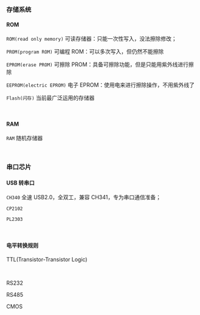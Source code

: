 ### 存储系统

#### ROM

`ROM(read only memory)` 可读存储器：只能一次性写入，没法擦除修改；

`PROM(program ROM)` 可编程 ROM：可以多次写入，但仍然不能擦除

`EPROM(erase PROM)` 可擦除 PROM：具备可擦除功能，但是只能用紫外线进行擦除

`EEPROM(electric EPROM)` 电子 EPROM：使用电来进行擦除操作，不用紫外线了

`Flash(闪存)` 当前最广泛运用的存储器

<br>

#### RAM

`RAM` 随机存储器

<br>

### 串口芯片

#### USB 转串口

`CH340` 全速 USB2.0，全双工，兼容 CH341，专为串口通信准备；

`CP2102`

`PL2303`

<br>

#### 电平转换规则

TTL(Transistor-Transistor Logic)

<br>

RS232

RS485

CMOS

<br>
